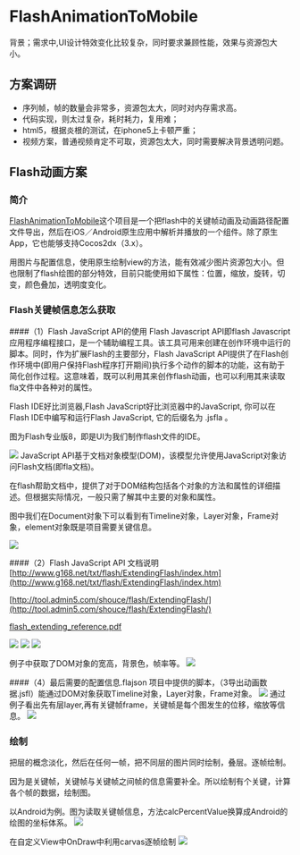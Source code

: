 # FlashAnimationToMobile
背景；需求中,UI设计特效变化比较复杂，同时要求兼顾性能，效果与资源包大小。
## 方案调研 
* 序列帧，帧的数量会非常多，资源包太大，同时对内存需求高。
* 代码实现，则太过复杂，耗时耗力，复用难；
* html5，根据炎根的测试，在iphone5上卡顿严重；
* 视频方案，普通视频肯定不可取，资源包太大，同时需要解决背景透明问题。
## Flash动画方案
### 简介
[FlashAnimationToMobile](https://github.com/hunanldc/FlashAnimationToMobile)这个项目是一个把flash中的关键帧动画及动画路径配置文件导出，然后在iOS／Android原生应用中解析并播放的一个组件。除了原生App，它也能够支持Cocos2dx（3.x）。

用图片与配置信息，使用原生绘制view的方法，能有效减少图片资源包大小。但也限制了flash绘图的部分特效，目前只能使用如下属性：位置，缩放，旋转，切变，颜色叠加，透明度变化。

### Flash关键帧信息怎么获取
####（1）Flash JavaScript API的使用
Flash Javascript API即flash Javascript应用程序编程接口，是一个辅助编程工具。该工具可用来创建在创作环境中运行的脚本。同时，作为扩展Flash的主要部分，Flash JavaScript API提供了在Flash创作环境中(即用户保持Flash程序打开期间)执行多个动作的脚本的功能，这有助于简化创作过程。这意味着，既可以利用其来创作flash动画，也可以利用其来读取fla文件中各种对的属性。

Flash IDE好比浏览器,Flash JavaScript好比浏览器中的JavaScript, 你可以在Flash IDE中编写和运行Flash JavaScript, 它的后缀名为 .jsfla 。

图为Flash专业版8，即是UI为我们制作flash文件的IDE。

![](./img/flash.png)
JavaScript API基于文档对象模型(DOM)，该模型允许使用JavaScript对象访问Flash文档(即fla文档)。

在flash帮助文档中，提供了对于DOM结构包括各个对象的方法和属性的详细描述。但根据实际情况，一般只需了解其中主要的对象和属性。

图中我们在Document对象下可以看到有Timeline对象，Layer对象，Frame对象，element对象既是项目需要关键信息。

![](./img/fla.png)


####（2）Flash JavaScript API 文档说明
[http://www.g168.net/txt/flash/ExtendingFlash/index.htm](http://www.g168.net/txt/flash/ExtendingFlash/index.htm)

[http://tool.admin5.com/shouce/flash/ExtendingFlash/](http://tool.admin5.com/shouce/flash/ExtendingFlash/)

[flash_extending_reference.pdf](http://vipwiki.xunlei.cn/download/attachments/2885118/flash_extending_reference.pdf?version=1&modificationDate=1481225415000&api=v2)

![](./img/flash_layer.png)
![](./img/flash_frame.png)
![](./img/flash_element.png)

例子中获取了DOM对象的宽高，背景色，帧率等。
![](./img/jsfl.png)

####（4）最后需要的配置信息.flajson
项目中提供的脚本，（3导出动画数据.jsfl）能通过DOM对象获取Timeline对象，Layer对象，Frame对象。
![](./img/json.png)
通过例子看出先有层layer,再有关键帧frame，关键帧是每个图发生的位移，缩放等信息。
![](./img/json2.png)
### 绘制
把层的概念淡化，然后在任何一帧，把不同层的图片同时绘制，叠层。逐帧绘制。

因为是关键帧，关键帧与关键帧之间帧的信息需要补全。所以绘制有个关键，计算各个帧的数据，绘制图。

以Android为例。图为读取关键帧信息，方法calcPercentValue换算成Android的绘图的坐标体系。
![](./img/json3.png)

在自定义View中OnDraw中利用carvas逐帧绘制
![](./img/json4.png)
